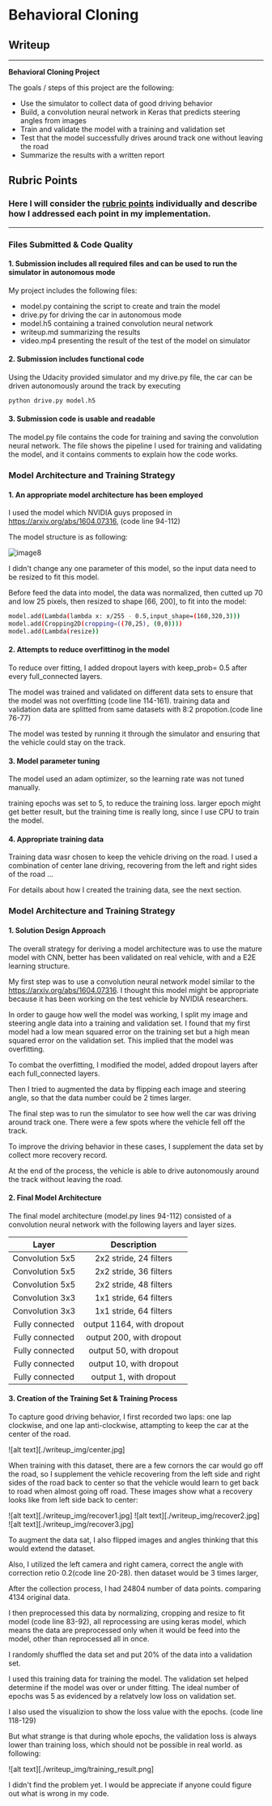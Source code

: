 # **Behavioral Cloning** 

## Writeup

---

**Behavioral Cloning Project**

The goals / steps of this project are the following:
* Use the simulator to collect data of good driving behavior
* Build, a convolution neural network in Keras that predicts steering angles from images
* Train and validate the model with a training and validation set
* Test that the model successfully drives around track one without leaving the road
* Summarize the results with a written report

## Rubric Points
### Here I will consider the [rubric points](https://review.udacity.com/#!/rubrics/432/view) individually and describe how I addressed each point in my implementation.  

---
### Files Submitted & Code Quality

#### 1. Submission includes all required files and can be used to run the simulator in autonomous mode

My project includes the following files:
* model.py containing the script to create and train the model
* drive.py for driving the car in autonomous mode
* model.h5 containing a trained convolution neural network 
* writeup.md summarizing the results
* video.mp4 presenting the result of the test of the model on simulator

#### 2. Submission includes functional code
Using the Udacity provided simulator and my drive.py file, the car can be driven autonomously around the track by executing 
```sh
python drive.py model.h5
```

#### 3. Submission code is usable and readable

The model.py file contains the code for training and saving the convolution neural network. The file shows the pipeline I used for training and validating the model, and it contains comments to explain how the code works.

### Model Architecture and Training Strategy

#### 1. An appropriate model architecture has been employed

I used the model which NVIDIA guys proposed in https://arxiv.org/abs/1604.07316, (code line 94-112)

The model structure is as following:

![image8](./writeup_img/model_structure.png)


I didn't change any one parameter of this model, so the input data need to be resized to fit this model.

Before feed the data into model, the data was normalized, then cutted up 70 and low 25 pixels, then resized to shape [66, 200], to fit into the model:

```sh
model.add(Lambda(lambda x: x/255 - 0.5,input_shape=(160,320,3)))
model.add(Cropping2D(cropping=((70,25), (0,0))))
model.add(Lambda(resize))
```

#### 2. Attempts to reduce overfittinog in the model

To reduce over fitting, I added dropout layers with keep_prob= 0.5 after every full_connected layers. 

The model was trained and validated on different data sets to ensure that the model was not overfitting (code line 114-161). 
training data and validation data are splitted from same datasets with 8:2 propotion.(code line 76-77)

The model was tested by running it through the simulator and ensuring that the vehicle could stay on the track.

#### 3. Model parameter tuning

The model used an adam optimizer, so the learning rate was not tuned manually.

training epochs was set to 5, to reduce the training loss. larger epoch might get better result, but the training time is really long, since I use CPU to train the model.

#### 4. Appropriate training data

Training data wasr chosen to keep the vehicle driving on the road. I used a combination of center lane driving, recovering from the left and right sides of the road ... 

For details about how I created the training data, see the next section. 

### Model Architecture and Training Strategy

#### 1. Solution Design Approach

The overall strategy for deriving a model architecture was to use the mature model with CNN, better has been validated on real vehicle, with and a E2E learning structure.

My first step was to use a convolution neural network model similar to the  https://arxiv.org/abs/1604.07316. I thought this model might be appropriate because it has been working on the test vehicle by NVIDIA researchers.

In order to gauge how well the model was working, I split my image and steering angle data into a training and validation set. 
I found that my first model had a low mean squared error on the training set but a high mean squared error on the validation set. This implied that the model was overfitting. 

To combat the overfitting, I modified the model, added dropout layers after each full_connected layers.

Then I tried to augmented the data by flipping each image and steering angle, so that the data number could be 2 times larger.

The final step was to run the simulator to see how well the car was driving around track one. There were a few spots where the vehicle fell off the track.

To improve the driving behavior in these cases, I supplement the data set by collect more recovery record.

At the end of the process, the vehicle is able to drive autonomously around the track without leaving the road.

#### 2. Final Model Architecture

The final model architecture (model.py lines 94-112) consisted of a convolution neural network with the following layers and layer sizes.

| Layer         		|     Description	        					| 
|:---------------------:|:---------------------------------------------:| 
| Convolution 5x5     	| 2x2 stride, 24 filters 						|
| Convolution 5x5  		| 2x2 stride, 36 filters 						|
| Convolution 5x5      	| 2x2 stride, 48 filters   						|
| Convolution 3x3	    | 1x1 stride, 64 filters				  	    |
| Convolution 3x3		| 1x1 stride, 64 filters						|
| Fully connected		| output 1164, with dropout      				|
| Fully connected		| output 200, with dropout   					|
| Fully connected		| output 50, with dropout					    |
| Fully connected		| output 10, with dropout   					|
| Fully connected		| output 1, with dropout					    |


#### 3. Creation of the Training Set & Training Process

To capture good driving behavior, I first recorded two laps: one lap clockwise, and one lap anti-clockwise, attampting to keep the car at the center of the road.

![alt text][./writeup_img/center.jpg]

When training with this dataset, there are a few cornors the car would go off the road, so I supplement the vehicle recovering from the left side and right sides of the road back to center so that the vehicle would learn to get back to road when almost going off road.
These images show what a recovery looks like from left side back to center:

![alt text][./writeup_img/recover1.jpg]
![alt text][./writeup_img/recover2.jpg]
![alt text][./writeup_img/recover3.jpg]

To augment the data sat, I also flipped images and angles thinking that this would extend the dataset.

Also, I utilized the left camera and right camera, correct the angle with correction retio 0.2(code line 20-28). then dataset would be 3 times larger,

After the collection process, I had 24804 number of data points. comparing 4134 original data.

I then preprocessed this data by normalizing, cropping and resize to fit model (code line 83-92), all reprocessing are using keras model, which means the data are preprocessed only when it would be feed into the model, other than reprocessed all in once.


I randomly shuffled the data set and put 20% of the data into a validation set. 

I used this training data for training the model. The validation set helped determine if the model was over or under fitting. The ideal number of epochs was 5 as evidenced by a relatvely low loss on validation set.

I also used the visualizion to show the loss value with the epochs. (code line 118-129)

But what strange is that during whole epochs, the validation loss is always lower than training loss, which should not be possible in real world. as following:

![alt text][./writeup_img/training_result.png]

I didn't find the problem yet. I would be appreciate if anyone could figure out what is wrong in my code.
